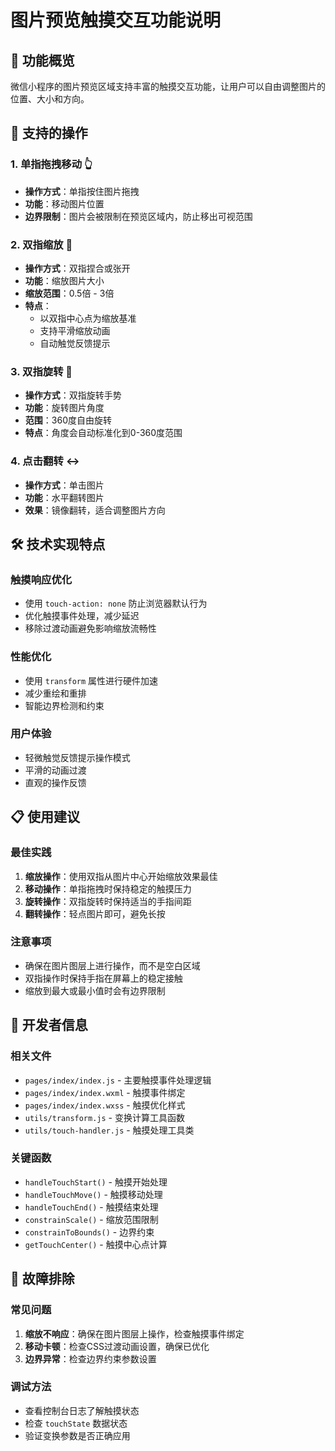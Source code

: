 # 图片预览触摸交互功能说明

## 📱 功能概览

微信小程序的图片预览区域支持丰富的触摸交互功能，让用户可以自由调整图片的位置、大小和方向。

## 🎯 支持的操作

### 1. 单指拖拽移动 👆
- **操作方式**：单指按住图片拖拽
- **功能**：移动图片位置
- **边界限制**：图片会被限制在预览区域内，防止移出可视范围

### 2. 双指缩放 🤏
- **操作方式**：双指捏合或张开
- **功能**：缩放图片大小
- **缩放范围**：0.5倍 - 3倍
- **特点**：
  - 以双指中心点为缩放基准
  - 支持平滑缩放动画
  - 自动触觉反馈提示

### 3. 双指旋转 🔄
- **操作方式**：双指旋转手势
- **功能**：旋转图片角度
- **范围**：360度自由旋转
- **特点**：角度会自动标准化到0-360度范围

### 4. 点击翻转 ↔️
- **操作方式**：单击图片
- **功能**：水平翻转图片
- **效果**：镜像翻转，适合调整图片方向

## 🛠 技术实现特点

### 触摸响应优化
- 使用 `touch-action: none` 防止浏览器默认行为
- 优化触摸事件处理，减少延迟
- 移除过渡动画避免影响缩放流畅性

### 性能优化
- 使用 `transform` 属性进行硬件加速
- 减少重绘和重排
- 智能边界检测和约束

### 用户体验
- 轻微触觉反馈提示操作模式
- 平滑的动画过渡
- 直观的操作反馈

## 📋 使用建议

### 最佳实践
1. **缩放操作**：使用双指从图片中心开始缩放效果最佳
2. **移动操作**：单指拖拽时保持稳定的触摸压力
3. **旋转操作**：双指旋转时保持适当的手指间距
4. **翻转操作**：轻点图片即可，避免长按

### 注意事项
- 确保在图片图层上进行操作，而不是空白区域
- 双指操作时保持手指在屏幕上的稳定接触
- 缩放到最大或最小值时会有边界限制

## 🔧 开发者信息

### 相关文件
- `pages/index/index.js` - 主要触摸事件处理逻辑
- `pages/index/index.wxml` - 触摸事件绑定
- `pages/index/index.wxss` - 触摸优化样式
- `utils/transform.js` - 变换计算工具函数
- `utils/touch-handler.js` - 触摸处理工具类

### 关键函数
- `handleTouchStart()` - 触摸开始处理
- `handleTouchMove()` - 触摸移动处理
- `handleTouchEnd()` - 触摸结束处理
- `constrainScale()` - 缩放范围限制
- `constrainToBounds()` - 边界约束
- `getTouchCenter()` - 触摸中心点计算

## 🐛 故障排除

### 常见问题
1. **缩放不响应**：确保在图片图层上操作，检查触摸事件绑定
2. **移动卡顿**：检查CSS过渡动画设置，确保已优化
3. **边界异常**：检查边界约束参数设置

### 调试方法
- 查看控制台日志了解触摸状态
- 检查 `touchState` 数据状态
- 验证变换参数是否正确应用
